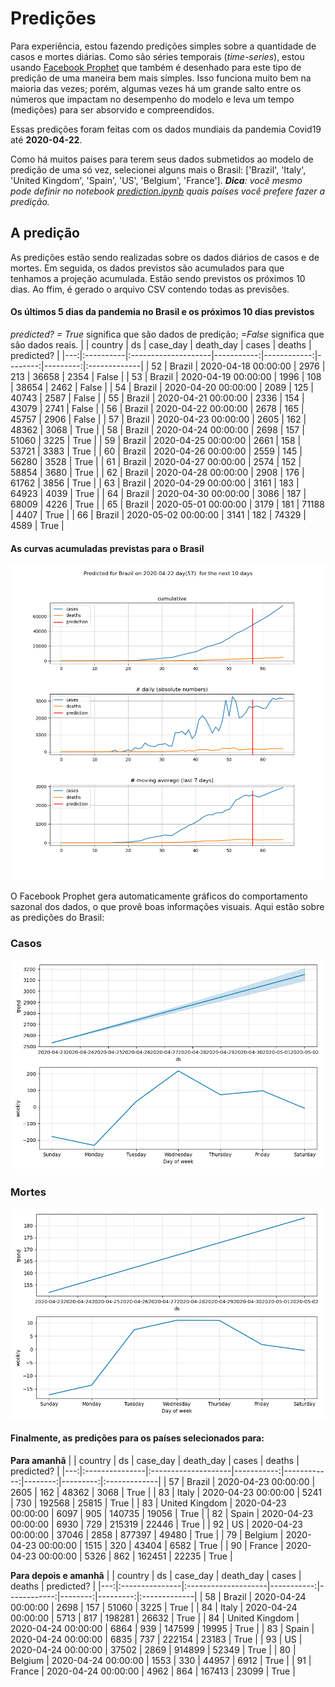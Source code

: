 # **Predições**
Para experiência, estou fazendo predições simples sobre a quantidade de casos e mortes diárias. Como são séries temporais (*time-series*), estou usando [Facebook Prophet](https://facebook.github.io/prophet/docs/quick_start.html) que também é desenhado para este tipo de predição de uma maneira bem mais simples. Isso funciona muito bem na maioria das vezes; porém, algumas vezes há um grande salto entre os números que impactam no desempenho do modelo e leva um tempo (medições) para ser absorvido e compreendidos.

Essas predições foram feitas com os dados mundiais da pandemia Covid19 até **2020-04-22**.

Como há muitos paises para terem seus dados submetidos ao modelo de predição de uma só vez, selecionei alguns mais o Brasil:
['Brazil', 'Italy', 'United Kingdom', 'Spain', 'US', 'Belgium', 'France'].
***Dica**: você mesmo pode definir no notebook *[prediction.ipynb](../prediction.ipynb)* quais países você prefere fazer a predição.*


## A predição
As predições estão sendo realizadas sobre os dados diários de casos e de mortes. Em seguida, os dados previstos são acumulados para que tenhamos a projeção acumulada. Estão sendo previstos os próximos 10 dias.
Ao ffim, é gerado o arquivo CSV contendo todas as previsões.

#### Os últimos 5 dias da pandemia no Brasil e os próximos 10 dias previstos
*predicted? = True* significa que são dados de predição; *=False* significa que são dados reais.
|    | country   | ds                  |   case_day |   death_day |   cases |   deaths | predicted?   |
|---:|:----------|:--------------------|-----------:|------------:|--------:|---------:|:-------------|
| 52 | Brazil    | 2020-04-18 00:00:00 |       2976 |         213 |   36658 |     2354 | False        |
| 53 | Brazil    | 2020-04-19 00:00:00 |       1996 |         108 |   38654 |     2462 | False        |
| 54 | Brazil    | 2020-04-20 00:00:00 |       2089 |         125 |   40743 |     2587 | False        |
| 55 | Brazil    | 2020-04-21 00:00:00 |       2336 |         154 |   43079 |     2741 | False        |
| 56 | Brazil    | 2020-04-22 00:00:00 |       2678 |         165 |   45757 |     2906 | False        |
| 57 | Brazil    | 2020-04-23 00:00:00 |       2605 |         162 |   48362 |     3068 | True         |
| 58 | Brazil    | 2020-04-24 00:00:00 |       2698 |         157 |   51060 |     3225 | True         |
| 59 | Brazil    | 2020-04-25 00:00:00 |       2661 |         158 |   53721 |     3383 | True         |
| 60 | Brazil    | 2020-04-26 00:00:00 |       2559 |         145 |   56280 |     3528 | True         |
| 61 | Brazil    | 2020-04-27 00:00:00 |       2574 |         152 |   58854 |     3680 | True         |
| 62 | Brazil    | 2020-04-28 00:00:00 |       2908 |         176 |   61762 |     3856 | True         |
| 63 | Brazil    | 2020-04-29 00:00:00 |       3161 |         183 |   64923 |     4039 | True         |
| 64 | Brazil    | 2020-04-30 00:00:00 |       3086 |         187 |   68009 |     4226 | True         |
| 65 | Brazil    | 2020-05-01 00:00:00 |       3179 |         181 |   71188 |     4407 | True         |
| 66 | Brazil    | 2020-05-02 00:00:00 |       3141 |         182 |   74329 |     4589 | True         |

 #### As curvas acumuladas previstas para o Brasil
![](brazil_predictions.png)

 O Facebook Prophet gera automaticamente gráficos do comportamento sazonal dos dados, o que provê boas informações visuais. Aqui estão sobre as predições do Brasil:
### Casos
![](brazil_prophet_cases.png)

 ### Mortes
![](brazil_prophet_deaths.png)
#### Finalmente, as predições para os países selecionados para:
**Para amanhã**
|    | country        | ds                  |   case_day |   death_day |   cases |   deaths | predicted?   |
|---:|:---------------|:--------------------|-----------:|------------:|--------:|---------:|:-------------|
| 57 | Brazil         | 2020-04-23 00:00:00 |       2605 |         162 |   48362 |     3068 | True         |
| 83 | Italy          | 2020-04-23 00:00:00 |       5241 |         730 |  192568 |    25815 | True         |
| 83 | United Kingdom | 2020-04-23 00:00:00 |       6097 |         905 |  140735 |    19056 | True         |
| 82 | Spain          | 2020-04-23 00:00:00 |       6930 |         729 |  215319 |    22446 | True         |
| 92 | US             | 2020-04-23 00:00:00 |      37046 |        2858 |  877397 |    49480 | True         |
| 79 | Belgium        | 2020-04-23 00:00:00 |       1515 |         320 |   43404 |     6582 | True         |
| 90 | France         | 2020-04-23 00:00:00 |       5326 |         862 |  162451 |    22235 | True         |

 **Para depois e amanhã** 
|    | country        | ds                  |   case_day |   death_day |   cases |   deaths | predicted?   |
|---:|:---------------|:--------------------|-----------:|------------:|--------:|---------:|:-------------|
| 58 | Brazil         | 2020-04-24 00:00:00 |       2698 |         157 |   51060 |     3225 | True         |
| 84 | Italy          | 2020-04-24 00:00:00 |       5713 |         817 |  198281 |    26632 | True         |
| 84 | United Kingdom | 2020-04-24 00:00:00 |       6864 |         939 |  147599 |    19995 | True         |
| 83 | Spain          | 2020-04-24 00:00:00 |       6835 |         737 |  222154 |    23183 | True         |
| 93 | US             | 2020-04-24 00:00:00 |      37502 |        2869 |  914899 |    52349 | True         |
| 80 | Belgium        | 2020-04-24 00:00:00 |       1553 |         330 |   44957 |     6912 | True         |
| 91 | France         | 2020-04-24 00:00:00 |       4962 |         864 |  167413 |    23099 | True         |
